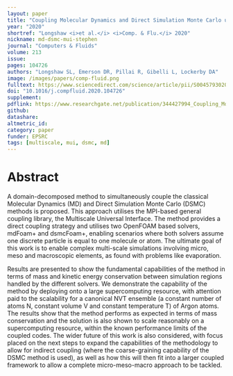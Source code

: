 ```yaml
---
layout: paper
title: "Coupling Molecular Dynamics and Direct Simulation Monte Carlo using a general and high-performance code coupling library"
year: "2020"
shortref: "Longshaw <i>et al.</i> <i>Comp. & Flu.</i> 2020"
nickname: md-dsmc-mui-stephen
journal: "Computers & Fluids"
volume: 213
issue:
pages: 104726
authors: "Longshaw SL, Emerson DR, Pillai R, Gibelli L, Lockerby DA"
image: /images/papers/comp-fluid.png
fulltext: https://www.sciencedirect.com/science/article/pii/S0045793020302966
doi: "10.1016/j.compfluid.2020.104726" 
supplement:
pdflink: https://www.researchgate.net/publication/344427994_Coupling_Molecular_Dynamics_and_Direct_Simulation_Monte_Carlo_using_a_general_and_high-performance_code_coupling_library 
github:
datashare:
altmetric_id: 
category: paper
funder: EPSRC
tags: [multiscale, mui, dsmc, md]
---
```


# Abstract 

A domain-decomposed method to simultaneously couple the classical Molecular Dynamics (MD) and Direct Simulation Monte Carlo (DSMC) methods is proposed. This approach utilises the MPI-based general coupling library, the Multiscale Universal Interface. The method provides a direct coupling strategy and utilises two OpenFOAM based solvers, mdFoam+ and dsmcFoam+, enabling scenarios where both solvers assume one discrete particle is equal to one molecule or atom. The ultimate goal of this work is to enable complex multi-scale simulations involving micro, meso and macroscopic elements, as found with problems like evaporation.

Results are presented to show the fundamental capabilities of the method in terms of mass and kinetic energy conservation between simulation regions handled by the different solvers. We demonstrate the capability of the method by deploying onto a large supercomputing resource, with attention paid to the scalability for a canonical NVT ensemble (a constant number of atoms N, constant volume V and constant temperature T) of Argon atoms. The results show that the method performs as expected in terms of mass conservation and the solution is also shown to scale reasonably on a supercomputing resource, within the known performance limits of the coupled codes. The wider future of this work is also considered, with focus placed on the next steps to expand the capabilities of the methodology to allow for indirect coupling (where the coarse-graining capability of the DSMC method is used), as well as how this will then fit into a larger coupled framework to allow a complete micro-meso-macro approach to be tackled.
